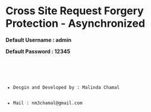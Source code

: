 # Cross Site Request Forgery Protection - Asynchronized

<p> <b> Default Username : admin  </b>  </p>
<p> <b> Default Password : 12345  </b>  </p>

<code>
  <ul>
    <li>Desgin and Developed by : Malinda Chamal</li>
    <li>Mail : nm3chamal@gmail.com </li>
  </ul>
</code>
